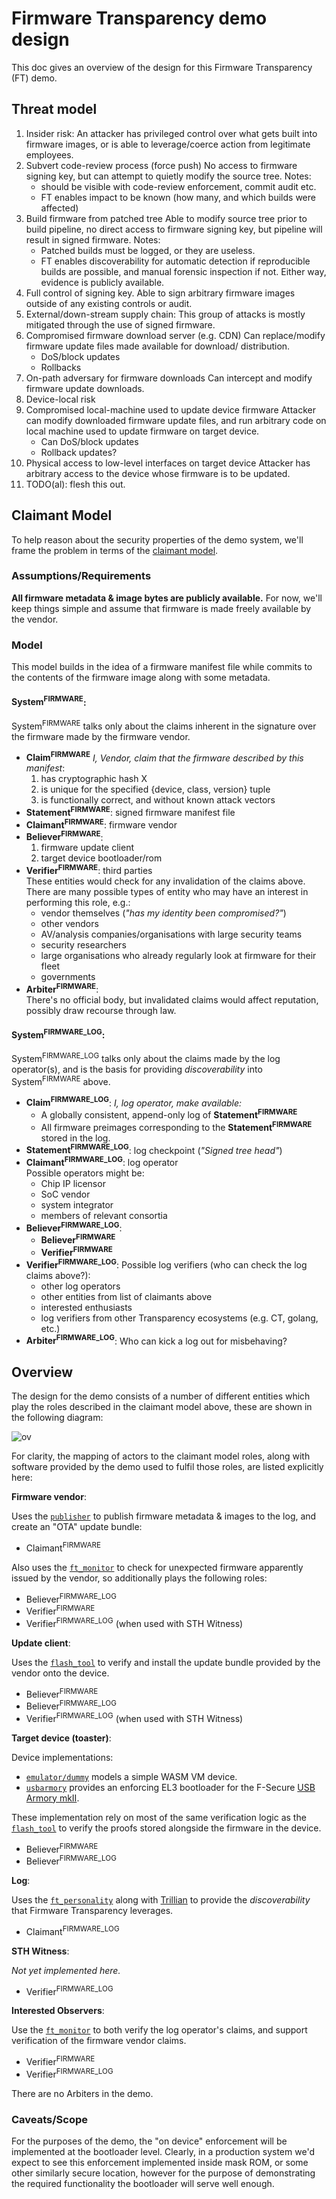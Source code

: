 # Firmware Transparency demo design

This doc gives an overview of the design for this Firmware Transparency (FT)
demo.

## Threat model

1. Insider risk:
   An attacker has privileged control over what gets built into firmware
  images, or is able to leverage/coerce action from legitimate employees.
  1. Subvert code-review process (force push)
     No access to firmware signing key, but can attempt to quietly modify
     the source tree.
     Notes:
       * should be visible with code-review enforcement, commit audit etc.
       * FT enables impact to be known (how many, and which builds were
           affected)
  1. Build firmware from patched tree
     Able to modify source tree prior to build pipeline, no direct access to
     firmware signing key, but pipeline will result in signed firmware.
     Notes:
       * Patched builds must be logged, or they are useless.
       * FT enables discoverability for automatic detection if reproducible
           builds are possible, and manual forensic inspection if not. Either
           way, evidence is publicly available.
  1. Full control of signing key.
     Able to sign arbitrary firmware images outside of any existing controls
     or audit.
1. External/down-stream supply chain:
     This group of attacks is mostly mitigated through the use of signed
     firmware.
  1. Compromised firmware download server (e.g. CDN)
     Can replace/modify firmware update files made available for download/
     distribution.
       * DoS/block updates
       * Rollbacks
  1. On-path adversary for firmware downloads
     Can intercept and modify firmware update downloads.
1. Device-local risk
  1. Compromised local-machine used to update device firmware
     Attacker can modify downloaded firmware update files, and run arbitrary
     code on local machine used to update firmware on target device.
       * Can DoS/block updates
       * Rollback updates?
  1. Physical access to low-level interfaces on target device
     Attacker has arbitrary access to the device whose firmware is to be
     updated.
1. TODO(al): flesh this out.

## Claimant Model

To help reason about the security properties of the demo system, we'll frame
the problem in terms of the
[claimant model](https://github.com/google/trillian/master/docs/claimantmodel).

### Assumptions/Requirements
**All firmware metadata & image bytes are publicly available.**
For now, we'll keep things simple and assume that firmware is made freely
available by the vendor.

### Model

This model builds in the idea of a firmware manifest file while commits to the
contents of the firmware image along with some metadata.

#### **System<sup>FIRMWARE</sup>**:
System<sup>FIRMWARE</sup> talks only about the claims inherent in the signature
over the firmware made by the firmware vendor.

   * **Claim<sup>FIRMWARE</sup>**
    _I, Vendor, claim that the firmware described by this manifest_:
      1. has cryptographic hash X
      1. is unique for the specified {device, class, version} tuple
      1. is functionally correct, and without known attack vectors
*   **Statement<sup>FIRMWARE</sup>**: signed firmware manifest file
*   **Claimant<sup>FIRMWARE</sup>**: firmware vendor
*   **Believer<sup>FIRMWARE</sup>**:
     1. firmware update client
     1. target device bootloader/rom
*   **Verifier<sup>FIRMWARE</sup>**: third parties<br>
    These entities would check for any invalidation of the claims above.
    There are many possible types of entity who may have an interest in
    performing this role, e.g.:
      * vendor themselves (_"has my identity been compromised?"_)
      * other vendors
      * AV/analysis companies/organisations with large security teams
      * security researchers
      * large organisations who already regularly look at firmware for their
        fleet
      * governments
*   **Arbiter<sup>FIRMWARE</sup>**:<br>
    There's no official body, but invalidated claims would affect reputation,
    possibly draw recourse through law.


#### **System<sup>FIRMWARE_LOG<sup>**:
System<sup>FIRMWARE_LOG</sup> talks only about the claims made by the log
operator(s), and is the basis for providing _discoverability_ into
System<sup>FIRMWARE</sup> above.

*  **Claim<sup>FIRMWARE_LOG</sup>**:
   _I, log operator, make available:_
      * A globally consistent, append-only log of
        **Statement<sup>FIRMWARE</sup>**
      * All firmware preimages corresponding to the
        **Statement<sup>FIRMWARE</sup>** stored in the log.
*  **Statement<sup>FIRMWARE_LOG</sup>**: log checkpoint (_"Signed tree head"_)
*  **Claimant<sup>FIRMWARE_LOG</sup>**: log operator<br>
   Possible operators might be:
     * Chip IP licensor
     * SoC vendor
     * system integrator
     * members of relevant consortia
*  **Believer<sup>FIRMWARE_LOG</sup>**:
     * **Believer<sup>FIRMWARE</sup>**
     * **Verifier<sup>FIRMWARE</sup>**
*  **Verifier<sup>FIRMWARE_LOG</sup>**:
   Possible log verifiers (who can check the log claims above?):
     * other log operators
     * other entities from list of claimants above
     * interested enthusiasts
     * log verifiers from other Transparency ecosystems (e.g. CT, golang, etc.)
* **Arbiter<sup>FIRMWARE_LOG</sup>**:
  Who can kick a log out for misbehaving?

## Overview

The design for the demo consists of a number of different entities which play
the roles described in the claimant model above, these are shown in the
following diagram:

![ov](./ov.svg)
<div style="display: none">
<!--
This is an embedded PlantUML config for the overview diagram.
If you change it, be sure to update the generated diagram by running `plantuml -tsvg  README.md`!
-->
@startuml ov
!include ./diagrams/puml/style.puml

package "FT Log" #LOG_COLOUR_4 {
  FA5_SERVER(personality,FT Personality,rectangle,LOG_COLOUR_0) #LOG_COLOUR_2
  FA5_FILE(cas,Firmware\nImages,database,LOG_COLOUR_0) #LOG_COLOUR_2
  personality -right-> cas

  package "Trillian" #LOG_COLOUR_3 {
    FA5_SITEMAP(log,Log,rectangle,LOG_COLOUR_0) #LOG_COLOUR_1
    FA5_FILE(metadata,Firmware\nmetadata,database,LOG_COLOUR_0) #LOG_COLOUR_1
    log -right-> metadata
  }

  personality -down-> log
}

package "Firmware Vendor" #VENDOR_COLOUR_2 {
  FA5_USER_TIE(publisher,Firmware Publisher,rectangle,VENDOR_COLOUR_0) #VENDOR_COLOUR_1
  FA5_EYE(vendor_monitor,Firmware Vendor Monitor,rectangle,VENDOR_COLOUR_0) #VENDOR_COLOUR_1

  publisher -right--> personality: Publish firmware
  vendor_monitor -right----> personality: Observe firmware
}

package "Device" #DEVICE_COLOUR_2 {
  FA5_COGS(update,Update client,rectangle,DEVICE_COLOUR_0) #DEVICE_COLOUR_1
  FA5_MOBILE_ALT(device,Device,rectangle,DEVICE_COLOUR_0) #DEVICE_COLOUR_1

  update -down-> device: Update
  update -right----> personality: Verify consistency
}

package "Observers" #OBS_COLOUR_2 {
  FA5_EYE(monitor,FT Monitor,rectangle,OBS_COLOUR_0) #OBS_COLOUR_1

  monitor -down----> personality: Observe firmware
}

publisher -[dotted]----> update: Update available

@enduml
</div>

For clarity, the mapping of actors to the claimant model roles, along with
software provided by the demo used to fulfil those roles, are listed explicitly
here:

**Firmware vendor**:

Uses the [`publisher`](/binary_transparency/firmware/cmd/publisher) to publish
firmware metadata & images to the log, and create an "OTA" update bundle:

* Claimant<sup>FIRMWARE</sup>

Also uses the [`ft_monitor`](/binary_transparency/firmware/cmd/ft_monitor) to
check for unexpected firmware apparently issued by the vendor, so additionally
plays the following roles:

* Believer<sup>FIRMWARE_LOG</sup>
* Verifier<sup>FIRMWARE</sup>
* Verifier<sup>FIRMWARE_LOG</sup> (when used with STH Witness)

**Update client**:

Uses the [`flash_tool`](/binary_transparency/firmware/cmd/flash_tool) to verify
and install the update bundle provided by the vendor onto the device.

* Believer<sup>FIRMWARE</sup>
* Believer<sup>FIRMWARE_LOG</sup>
* Verifier<sup>FIRMWARE_LOG</sup> (when used with STH Witness)

**Target device (toaster)**:

Device implementations:
* [`emulator/dummy`](/binary_transparency/firmware/cmd/emulator/dummy) models
a simple WASM VM device.
* [`usbarmory`](/binary/transparency/firmware/devices/usbarmory) provides an
enforcing EL3 bootloader for the F-Secure
[USB Armory mkII](https://inversepath.com/usbarmory.html).

These implementation rely on most of the same verification logic as the
[`flash_tool`](/binary_transparency/firmware/cmd/flash_tool) to verify the
proofs stored alongside the firmware in the device.

* Believer<sup>FIRMWARE</sup>
* Believer<sup>FIRMWARE_LOG</sup>

**Log**:

Uses the [`ft_personality`](/binary_transparency/firmware/cmd/ft_personality)
along with [Trillian](https://github.com/google/trillian) to provide the
_discoverability_ that Firmware Transparency leverages.

* Claimant<sup>FIRMWARE_LOG</sup>

**STH Witness**:

_Not yet implemented here._

* Verifier<sup>FIRMWARE_LOG</sup>

**Interested Observers**:

Use the [`ft_monitor`](/binary_transparency/firmware/cmd/ft_monitor) to
both verify the log operator's claims, and support verification of the
firmware vendor claims.

* Verifier<sup>FIRMWARE</sup>
* Verifier<sup>FIRMWARE_LOG</sup>

There are no Arbiters in the demo.

### Caveats/Scope

For the purposes of the demo, the "on device" enforcement will be implemented
at the bootloader level.
Clearly, in a production system we'd expect to see this enforcement implemented
inside mask ROM, or some other similarly secure location, however for the
purpose of demonstrating the required functionality the bootloader will serve
well enough.

